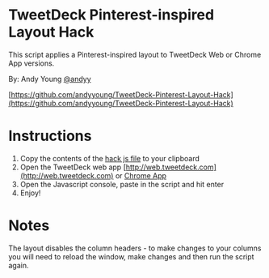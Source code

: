 TweetDeck Pinterest-inspired Layout Hack
========================================

This script applies a Pinterest-inspired layout to TweetDeck Web or Chrome App versions.

By: Andy Young [@andyy](http://twitter.com/andyy)

[https://github.com/andyyoung/TweetDeck-Pinterest-Layout-Hack](https://github.com/andyyoung/TweetDeck-Pinterest-Layout-Hack)


Instructions
============

1. Copy the contents of the [hack js file](https://raw.github.com/andyyoung/TweetDeck-Pinterest-Layout-Hack/master/tweetdeck-pinterest.js) to your clipboard
2. Open the TweetDeck web app [http://web.tweetdeck.com](http://web.tweetdeck.com) or [Chrome App](https://chrome.google.com/webstore/detail/hbdpomandigafcibbmofojjchbcdagbl)
3. Open the Javascript console, paste in the script and hit enter
4. Enjoy!


Notes
=====

The layout disables the column headers - to make changes to your columns you will need to reload the window, make changes and then run the script again.
